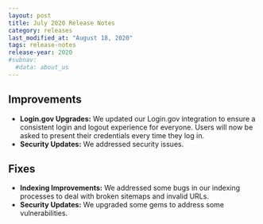 ```yaml
---
layout: post
title: July 2020 Release Notes
category: releases
last_modified_at: "August 18, 2020"
tags: release-notes
release-year: 2020
#subnav:
  #data: about_us
---
```


## Improvements

* **Login.gov Upgrades:** We updated our Login.gov integration to ensure a consistent login and logout experience for everyone. Users will now be asked to present their credentials every time they log in.
* **Security Updates:** We addressed security issues.

## Fixes

* **Indexing Improvements:** We addressed some bugs in our indexing processes to deal with broken sitemaps and invalid URLs.
* **Security Updates:** We upgraded some gems to address some vulnerabilities.
